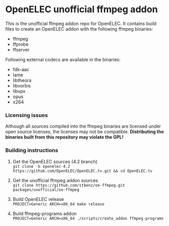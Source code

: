 OpenELEC unofficial ffmpeg addon
================================

This is the unofficial ffmpeg addon repo for OpenELEC. It contains build files
to create an OpenELEC addon with the following ffmpeg binaries:
* ffmpeg
* ffprobe
* ffserver

Following external codecs are available in the binaries:
* fdk-aac
* lame
* libtheora
* libvorbis
* libvpx
* opus
* x264

### Licensing issues

Although all sources compiled into the ffmpeg binaries are licensed under open
source licenses, the licenses may not be compatible. **Distributing the binaries
built from this repository may violate the GPL!**

### Building instructions

1. Get the OpenELEC sources (4.2 branch)  
`git clone -b openelec-4.2 https://github.com/OpenELEC/OpenELEC.tv.git &&
cd OpenELEC.tv`

2. Get the unofficial ffmpeg addon sources  
`git clone https://github.com/stbenz/oe-ffmpeg.git packages/unofficial/oe-ffmpeg`

3. Build OpenELEC release  
`PROJECT=Generic ARCH=x86_64 make release`

4. Build ffmpeg-programs addon  
`PROJECT=Generic ARCH=x86_64 ./scripts/create_addon ffmpeg-programs`
